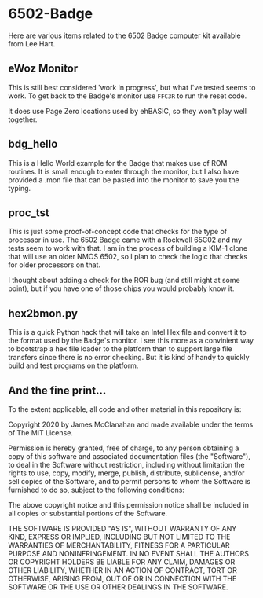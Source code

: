 # 6502-Badge

Here are various items related to the 6502 Badge computer kit available from Lee Hart.

## eWoz Monitor

This is still best considered 'work in progress', but what I've tested seems to work. To get back to the Badge's monitor use `FFC3R` to run the reset code.

It does use Page Zero locations used by ehBASIC, so they won't play well together.


## bdg_hello

This is a Hello World example for the Badge that makes use of ROM routines. It is small enough to enter through the monitor, but I also have provided a .mon file that can be pasted into the monitor to save you the typing.


## proc_tst

This is just some proof-of-concept code that checks for the type of processor in use. The 6502 Badge came with a Rockwell 65C02 and my tests seem to work with that. I am in the process of building a KIM-1 clone that will use an older NMOS 6502, so I plan to check the logic that checks for older processors on that.

I thought about adding a check for the ROR bug (and still might at some point), but if you have one of those chips you would probably know it.


## hex2bmon.py

This is a quick Python hack that will take an Intel Hex file and convert it to the format used by the Badge's monitor. I see this more as a convinient way to bootstrap a hex file loader to the platform than to support large file transfers since there is no error checking. But it is kind of handy to quickly build and test programs on the platform.

## And the fine print...

To the extent applicable, all code and other material in this repository is:

Copyright 2020 by James McClanahan and made available under the terms of The MIT License.

Permission is hereby granted, free of charge, to any person obtaining a copy of this software and associated documentation files (the "Software"), to deal in the Software without restriction, including without limitation the rights to use, copy, modify, merge, publish, distribute, sublicense, and/or sell copies of the Software, and to permit persons to whom the Software is furnished to do so, subject to the following conditions:

The above copyright notice and this permission notice shall be included in all copies or substantial portions of the Software.

THE SOFTWARE IS PROVIDED "AS IS", WITHOUT WARRANTY OF ANY KIND, EXPRESS OR IMPLIED, INCLUDING BUT NOT LIMITED TO THE WARRANTIES OF MERCHANTABILITY, FITNESS FOR A PARTICULAR PURPOSE AND NONINFRINGEMENT. IN NO EVENT SHALL THE AUTHORS OR COPYRIGHT HOLDERS BE LIABLE FOR ANY CLAIM, DAMAGES OR OTHER LIABILITY, WHETHER IN AN ACTION OF CONTRACT, TORT OR OTHERWISE, ARISING FROM, OUT OF OR IN CONNECTION WITH THE SOFTWARE OR THE USE OR OTHER DEALINGS IN THE SOFTWARE.
